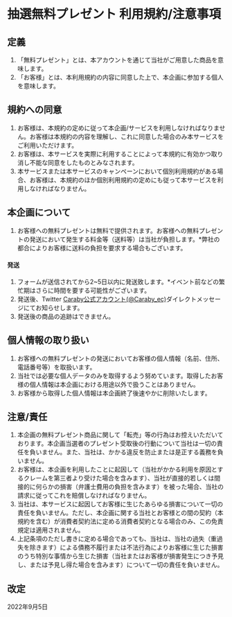 # 抽選無料プレゼント 利用規約/注意事項
## 定義
1. 「無料プレゼント」とは、本アカウントを通じて当社がご用意した商品を意味します。
2. 「お客様」とは、本利用規約の内容に同意した上で、本企画に参加する個人を意味します。

## 規約への同意
1. お客様は、本規約の定めに従って本企画/サービスを利用しなければなりません。お客様は本規約の内容を理解し、これに同意した場合のみ本サービスをご利用いただけます。
2. お客様は、本サービスを実際に利用することによって本規約に有効かつ取り消し不能な同意をしたものとみなされます。
3. 本サービスまたは本サービスのキャンペーンにおいて個別利用規約がある場合、お客様は、本規約のほか個別利用規約の定めにも従って本サービスを利用しなければなりません。

## 本企画について
1. お客様への無料プレゼントは無料で提供されます。お客様への無料プレゼントの発送において発生する料金等（送料等）は当社が負担します。*弊社の都合によりお客様に送料の負担を要求する場合もございます。

#### 発送
1. フォームが送信されてから2~5日以内に発送致します。*イベント前などの繁忙期はさらに時間を要する可能性がございます。
2. 発送後、Twitter [Caraby公式アカウント(@Caraby_ec)](https://twitter.com/Caraby_ec)ダイレクトメッセージにてお知らせします。
3. 発送後の商品の追跡はできません。

## 個人情報の取り扱い
1. お客様への無料プレゼントの発送においてお客様の個人情報（名前、住所、電話番号等）を取扱います。
2. 当社では必要な個人データのみを取得するよう努めています。取得したお客様の個人情報は本企画における用途以外で扱うことはありません。
3. お客様から取得した個人情報は本企画終了後速やかに削除いたします。

## 注意/責任
1. 本企画の無料プレゼント商品に関して「転売」等の行為はお控えいただいております。本企画当選者のプレゼント受取後の行動について当社は一切の責任を負いません。また、当社は、かかる違反を防止または是正する義務を負いません。
2. お客様は、本企画を利用したことに起因して（当社がかかる利用を原因とするクレームを第三者より受けた場合を含みます）、当社が直接的若しくは間接的に何らかの損害（弁護士費用の負担を含みます）を被った場合、当社の請求に従ってこれを賠償しなければなりません。
3. 当社は、本サービスに起因してお客様に生じたあらゆる損害について一切の責任を負いません。ただし、本企画に関する当社とお客様との間の契約（本規約を含む）が消費者契約法に定める消費者契約となる場合のみ、この免責規定は適用されません。
4. 上記条項のただし書きに定める場合であっても、当社は、当社の過失（重過失を除きます）による債務不履行または不法行為によりお客様に生じた損害のうち特別な事情から生じた損害（当社またはお客様が損害発生につき予見し、または予見し得た場合を含みます）について一切の責任を負いません。

## 改定
2022年9月5日
